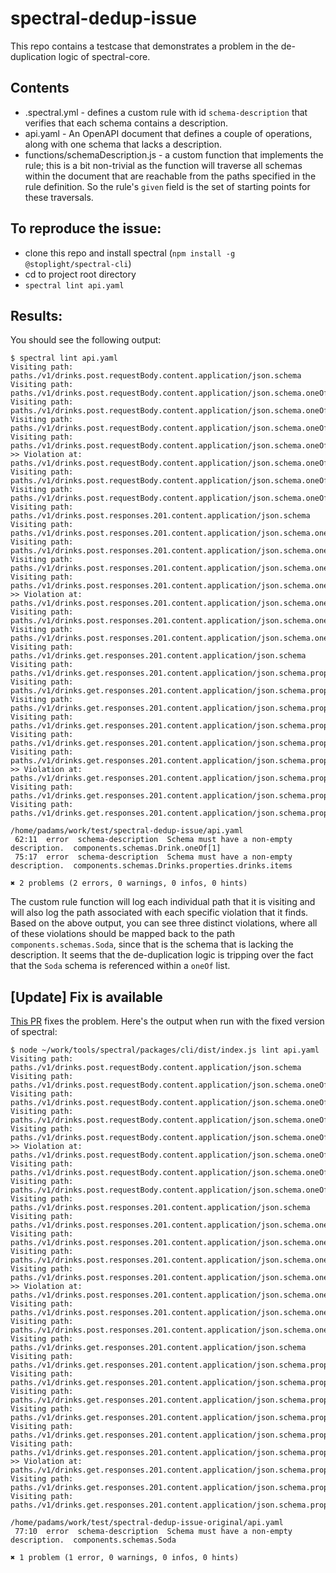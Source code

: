 # spectral-dedup-issue

This repo contains a testcase that demonstrates a problem in
the de-duplication logic of spectral-core.

## Contents
- .spectral.yml - defines a custom rule with id `schema-description` that
verifies that each schema contains a description.
- api.yaml - An OpenAPI document that defines a couple of operations, along
with one schema that lacks a description.
- functions/schemaDescription.js - a custom function that implements the rule; this
is a bit non-trivial as the function will traverse all schemas within the document
that are reachable from the paths specified in the rule definition.  So the rule's
`given` field is the set of starting points for these traversals.

## To reproduce the issue:
- clone this repo and install spectral (`npm install -g @stoplight/spectral-cli`)
- cd to project root directory
- `spectral lint api.yaml`

## Results:
You should see the following output:
```
$ spectral lint api.yaml
Visiting path: paths./v1/drinks.post.requestBody.content.application/json.schema
Visiting path: paths./v1/drinks.post.requestBody.content.application/json.schema.oneOf.0
Visiting path: paths./v1/drinks.post.requestBody.content.application/json.schema.oneOf.0.properties.type
Visiting path: paths./v1/drinks.post.requestBody.content.application/json.schema.oneOf.0.properties.fruit
Visiting path: paths./v1/drinks.post.requestBody.content.application/json.schema.oneOf.1
>> Violation at: paths./v1/drinks.post.requestBody.content.application/json.schema.oneOf.1
Visiting path: paths./v1/drinks.post.requestBody.content.application/json.schema.oneOf.1.properties.type
Visiting path: paths./v1/drinks.post.requestBody.content.application/json.schema.oneOf.1.properties.name
Visiting path: paths./v1/drinks.post.responses.201.content.application/json.schema
Visiting path: paths./v1/drinks.post.responses.201.content.application/json.schema.oneOf.0
Visiting path: paths./v1/drinks.post.responses.201.content.application/json.schema.oneOf.0.properties.type
Visiting path: paths./v1/drinks.post.responses.201.content.application/json.schema.oneOf.0.properties.fruit
Visiting path: paths./v1/drinks.post.responses.201.content.application/json.schema.oneOf.1
>> Violation at: paths./v1/drinks.post.responses.201.content.application/json.schema.oneOf.1
Visiting path: paths./v1/drinks.post.responses.201.content.application/json.schema.oneOf.1.properties.type
Visiting path: paths./v1/drinks.post.responses.201.content.application/json.schema.oneOf.1.properties.name
Visiting path: paths./v1/drinks.get.responses.201.content.application/json.schema
Visiting path: paths./v1/drinks.get.responses.201.content.application/json.schema.properties.drinks
Visiting path: paths./v1/drinks.get.responses.201.content.application/json.schema.properties.drinks.items
Visiting path: paths./v1/drinks.get.responses.201.content.application/json.schema.properties.drinks.items.oneOf.0
Visiting path: paths./v1/drinks.get.responses.201.content.application/json.schema.properties.drinks.items.oneOf.0.properties.type
Visiting path: paths./v1/drinks.get.responses.201.content.application/json.schema.properties.drinks.items.oneOf.0.properties.fruit
Visiting path: paths./v1/drinks.get.responses.201.content.application/json.schema.properties.drinks.items.oneOf.1
>> Violation at: paths./v1/drinks.get.responses.201.content.application/json.schema.properties.drinks.items.oneOf.1
Visiting path: paths./v1/drinks.get.responses.201.content.application/json.schema.properties.drinks.items.oneOf.1.properties.type
Visiting path: paths./v1/drinks.get.responses.201.content.application/json.schema.properties.drinks.items.oneOf.1.properties.name

/home/padams/work/test/spectral-dedup-issue/api.yaml
 62:11  error  schema-description  Schema must have a non-empty description.  components.schemas.Drink.oneOf[1]
 75:17  error  schema-description  Schema must have a non-empty description.  components.schemas.Drinks.properties.drinks.items

✖ 2 problems (2 errors, 0 warnings, 0 infos, 0 hints)
```

The custom rule function will log each individual path that it is visiting and will also
log the path associated with each specific violation that it finds.
Based on the above output, you can see three distinct violations, where all of these violations
should be mapped back to the path `components.schemas.Soda`, since that is the schema that is
lacking the description.
It seems that the de-duplication logic is tripping over the fact that the `Soda` schema
is referenced within a `oneOf` list.


## [Update] Fix is available
[This PR](https://github.com/stoplightio/spectral/pull/2202) fixes the problem.
Here's the output when run with the fixed version of spectral:
```
$ node ~/work/tools/spectral/packages/cli/dist/index.js lint api.yaml
Visiting path: paths./v1/drinks.post.requestBody.content.application/json.schema
Visiting path: paths./v1/drinks.post.requestBody.content.application/json.schema.oneOf.0
Visiting path: paths./v1/drinks.post.requestBody.content.application/json.schema.oneOf.0.properties.type
Visiting path: paths./v1/drinks.post.requestBody.content.application/json.schema.oneOf.0.properties.fruit
Visiting path: paths./v1/drinks.post.requestBody.content.application/json.schema.oneOf.1
>> Violation at: paths./v1/drinks.post.requestBody.content.application/json.schema.oneOf.1
Visiting path: paths./v1/drinks.post.requestBody.content.application/json.schema.oneOf.1.properties.type
Visiting path: paths./v1/drinks.post.requestBody.content.application/json.schema.oneOf.1.properties.name
Visiting path: paths./v1/drinks.post.responses.201.content.application/json.schema
Visiting path: paths./v1/drinks.post.responses.201.content.application/json.schema.oneOf.0
Visiting path: paths./v1/drinks.post.responses.201.content.application/json.schema.oneOf.0.properties.type
Visiting path: paths./v1/drinks.post.responses.201.content.application/json.schema.oneOf.0.properties.fruit
Visiting path: paths./v1/drinks.post.responses.201.content.application/json.schema.oneOf.1
>> Violation at: paths./v1/drinks.post.responses.201.content.application/json.schema.oneOf.1
Visiting path: paths./v1/drinks.post.responses.201.content.application/json.schema.oneOf.1.properties.type
Visiting path: paths./v1/drinks.post.responses.201.content.application/json.schema.oneOf.1.properties.name
Visiting path: paths./v1/drinks.get.responses.201.content.application/json.schema
Visiting path: paths./v1/drinks.get.responses.201.content.application/json.schema.properties.drinks
Visiting path: paths./v1/drinks.get.responses.201.content.application/json.schema.properties.drinks.items
Visiting path: paths./v1/drinks.get.responses.201.content.application/json.schema.properties.drinks.items.oneOf.0
Visiting path: paths./v1/drinks.get.responses.201.content.application/json.schema.properties.drinks.items.oneOf.0.properties.type
Visiting path: paths./v1/drinks.get.responses.201.content.application/json.schema.properties.drinks.items.oneOf.0.properties.fruit
Visiting path: paths./v1/drinks.get.responses.201.content.application/json.schema.properties.drinks.items.oneOf.1
>> Violation at: paths./v1/drinks.get.responses.201.content.application/json.schema.properties.drinks.items.oneOf.1
Visiting path: paths./v1/drinks.get.responses.201.content.application/json.schema.properties.drinks.items.oneOf.1.properties.type
Visiting path: paths./v1/drinks.get.responses.201.content.application/json.schema.properties.drinks.items.oneOf.1.properties.name

/home/padams/work/test/spectral-dedup-issue-original/api.yaml
 77:10  error  schema-description  Schema must have a non-empty description.  components.schemas.Soda

✖ 1 problem (1 error, 0 warnings, 0 infos, 0 hints)

```
